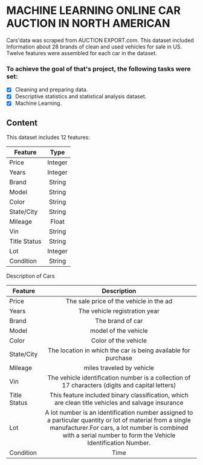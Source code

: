 # MACHINE LEARNING ONLINE CAR AUCTION IN NORTH AMERICAN
Cars'data was scraped from AUCTION EXPORT.com. This dataset included Information about 28 brands of clean and used vehicles for sale in US. Twelve features were assembled for each car in the dataset. 

### To achieve the goal of that's project, the following tasks were set:
- [x] Cleaning and preparing data.
- [x] Descriptive statistics and statistical analysis dataset.
- [x] Machine Learning.

## Content
This dataset includes 12 features:

| Feature	| Type |
| ------- |:----:|
| Price |	Integer |
| Years |	Integer |
| Brand |	String |
| Model |	String |
| Color |	String |
| State/City |	String |
| Mileage |	Float |
| Vin |	String |
| Title Status |	String |
| Lot |	Integer |
| Condition |	String |

Description of Cars

| Feature	|Description|
| ------- |:----:|
| Price |	The sale price of the vehicle in the ad |
| Years |	The vehicle registration year |
| Brand |	The brand of car |
| Model |	model of the vehicle |
| Color |	Color of the vehicle |
| State/City |	The location in which the car is being available for purchase |
| Mileage|	miles traveled by vehicle |
| Vin |	The vehicle identification number is a collection of 17 characters (digits and capital letters) |
| Title Status |	This feature included binary classification, which are clean title vehicles and salvage insurance |
| Lot |	A lot number is an identification number assigned to a particular quantity or lot of material from a single manufacturer.For cars, a lot number is combined with a serial number to form the Vehicle Identification Number. |
| Condition |	Time |
